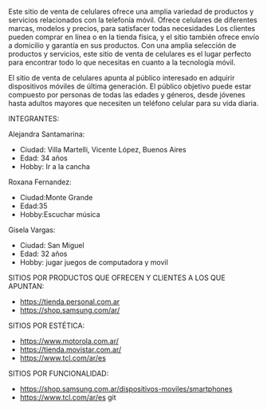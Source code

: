 Este sitio de venta de celulares ofrece una amplia variedad de productos y servicios relacionados con la telefonía móvil. Ofrece celulares de diferentes marcas, modelos y precios, para satisfacer todas necesidades  Los clientes pueden comprar en línea o en la tienda física, y el sitio también ofrece envío a domicilio y garantía en sus productos. Con una amplia selección de productos y servicios, este sitio de venta de celulares es el lugar perfecto para encontrar todo lo que necesitas en cuanto a la tecnología móvil.

El sitio de venta de celulares apunta al público interesado en adquirir dispositivos móviles de última generación. El público objetivo puede estar compuesto por personas de todas las edades y géneros, desde jóvenes hasta adultos mayores que necesiten un teléfono celular para su vida diaria.

INTEGRANTES: 

Alejandra Santamarina:

- Ciudad: Villa Martelli, Vicente López, Buenos Aires
- Edad: 34 años
- Hobby: Ir a la cancha 

Roxana Fernandez:

- Ciudad:Monte Grande
- Edad:35
- Hobby:Escuchar música

Gisela Vargas:

- Ciudad: San Miguel
- Edad: 32 años
- Hobby: jugar juegos de computadora y movil

SITIOS POR PRODUCTOS QUE OFRECEN Y CLIENTES A LOS QUE APUNTAN:

- https://tienda.personal.com.ar
- https://shop.samsung.com/ar/

SITIOS POR ESTÉTICA:

- https://www.motorola.com.ar/
- https://tienda.movistar.com.ar/
- https://www.tcl.com/ar/es

SITIOS POR FUNCIONALIDAD:

 - https://shop.samsung.com.ar/dispositivos-moviles/smartphones
 - https://www.tcl.com/ar/es
git
